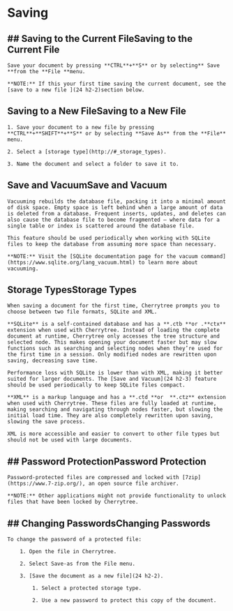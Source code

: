 
# Saving


##  ## Saving to the Current FileSaving to the Current File

	Save your document by pressing **CTRL**+**S** or by selecting** Save **from the **File **menu.
	
	**NOTE:** If this your first time saving the current document, see the [save to a new file ](24 h2-2)section below.

 ## Saving to a New FileSaving to a New File

	1. Save your document to a new file by pressing **CTRL**+**SHIFT**+**S** or by selecting **Save As** from the **File** menu.

	2. Select a [storage type](http://#_storage_types).

	3. Name the document and select a folder to save it to.

 ## Save and VacuumSave and Vacuum

	Vacuuming rebuilds the database file, packing it into a minimal amount of disk space. Empty space is left behind when a large amount of data is deleted from a database. Frequent inserts, updates, and deletes can also cause the database file to become fragmented — where data for a single table or index is scattered around the database file.

	This feature should be used periodically when working with SQLite files to keep the database from assuming more space than necessary.

	**NOTE:** Visit the [SQLite documentation page for the vacuum command](https://www.sqlite.org/lang_vacuum.html) to learn more about vacuuming.

 ## Storage TypesStorage Types

	When saving a document for the first time, Cherrytree prompts you to choose between two file formats, SQLite and XML.

	**SQLite** is a self-contained database and has a **.ctb **or .**ctx** extension when used with Cherrytree. Instead of loading the complete document at runtime, Cherrytree only accesses the tree structure and selected node. This makes opening your document faster but may slow functions such as searching and selecting nodes when they’re used for the first time in a session. Only modified nodes are rewritten upon saving, decreasing save time.

	Performance loss with SQLite is lower than with XML, making it better suited for larger documents. The [Save and Vacuum](24 h2-3) feature should be used periodically to keep SQLite files compact.

	**XML** is a markup language and has a **.ctd **or  **.ctz** extension when used with Cherrytree. These files are fully loaded at runtime, making searching and navigating through nodes faster, but slowing the initial load time. They are also completely rewritten upon saving, slowing the save process.

	XML is more accessible and easier to convert to other file types but should not be used with large documents.

##  ## Password ProtectionPassword Protection

	Password-protected files are compressed and locked with [7zip](https://www.7-zip.org/), an open source file archiver.
		
	**NOTE:** Other applications might not provide functionality to unlock files that have been locked by Cherrytree.

##  ## Changing PasswordsChanging Passwords

	To change the password of a protected file:
	
		1. Open the file in Cherrytree.

		2. Select Save-as from the File menu.

		3. [Save the document as a new file](24 h2-2).
	
			1. Select a protected storage type.

			2. Use a new password to protect this copy of the document.


